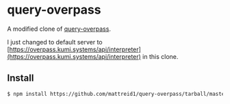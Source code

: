 # query-overpass

A modified clone of [query-overpass](https://github.com/perliedman/query-overpass).

I just changed to default server to [https://overpass.kumi.systems/api/interpreter](https://overpass.kumi.systems/api/interpreter) in this clone.

## Install

```bash
$ npm install https://github.com/mattreid1/query-overpass/tarball/master
```